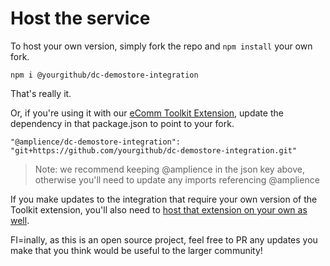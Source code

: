 # Host the service

To host your own version, simply fork the repo and `npm install` your own fork.

```
npm i @yourgithub/dc-demostore-integration
```

That's really it.

Or, if you're using it with our [eComm Toolkit Extension](https://github.com/amplience/dc-extension-ecomm-toolkit), update the dependency in that package.json to point to your fork.

```
"@amplience/dc-demostore-integration": "git+https://github.com/yourgithub/dc-demostore-integration.git"
```

> Note: we recommend keeping @amplience in the json key above, otherwise you'll need to update any imports referencing @amplience

If you make updates to the integration that require your own version of the Toolkit extension, you'll also need to [host that extension on your own as well](https://github.com/amplience/dc-extension-ecomm-toolkit/blob/main/README.md#host-your-own-setup).

FI=inally, as this is an open source project, feel free to PR any updates you make that you think would be useful to the larger community!
